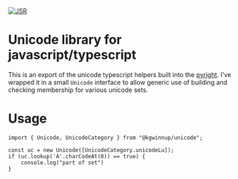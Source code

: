 [![JSR](https://jsr.io/badges/@kgwinnup/unicode)](https://jsr.io/@kgwinnup/unicode)

# Unicode library for javascript/typescript

This is an export of the unicode typescript helpers built into the
[pyright](https://github.com/microsoft/pyright). I've wrapped it in a small
`Unicode` interface to allow generic use of building and checking membership for
various unicode sets.

# Usage

```
import { Unicode, UnicodeCategory } from "@kgwinnup/unicode";

const uc = new Unicode([UnicodeCategory.unicodeLu]);
if (uc.lookup('A'.charCodeAt(0)) == true) {
    console.log("part of set")
}
```
